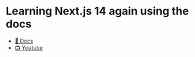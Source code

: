 # Learning Next.js 14 again using the docs

- [📜 Docs](https://nextjs.org/learn/dashboard-app/getting-started)
- [📺 Youtube](https://www.youtube.com/@coding1101)
